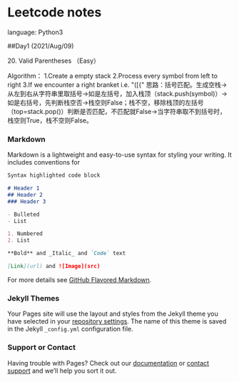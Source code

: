 # Leetcode notes

language: Python3

##Day1 (2021/Aug/09)

20. Valid Parentheses （Easy）


Algorithm：
1.Create a empty stack
2.Process every symbol from left to right
3.If we encounter a right branket i.e. "\(\[\{"
思路：括号匹配。生成空栈→从左到右从字符串里取括号→如是左括号，加入栈顶（stack.push(symbol)）→如是右括号，先判断栈空否→栈空则False；栈不空，移除栈顶的左括号 （top=stack.pop()）判断是否匹配，不匹配就False→当字符串取不到括号时，栈空则True，栈不空则False。




### Markdown

Markdown is a lightweight and easy-to-use syntax for styling your writing. It includes conventions for

```markdown
Syntax highlighted code block

# Header 1
## Header 2
### Header 3

- Bulleted
- List

1. Numbered
2. List

**Bold** and _Italic_ and `Code` text

[Link](url) and ![Image](src)
```

For more details see [GitHub Flavored Markdown](https://guides.github.com/features/mastering-markdown/).

### Jekyll Themes

Your Pages site will use the layout and styles from the Jekyll theme you have selected in your [repository settings](https://github.com/YumengNUS/Yumeng.github.io/settings/pages). The name of this theme is saved in the Jekyll `_config.yml` configuration file.

### Support or Contact

Having trouble with Pages? Check out our [documentation](https://docs.github.com/categories/github-pages-basics/) or [contact support](https://support.github.com/contact) and we’ll help you sort it out.
